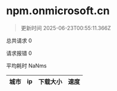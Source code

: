
  # npm.onmicrosoft.cn

  > 更新时间 2025-06-23T00:55:11.366Z
  
  总共请求 0

  请求报错 0

  平均耗时 NaNms

|城市|ip|下载大小|速度|
|-----|----------|---|---|

  